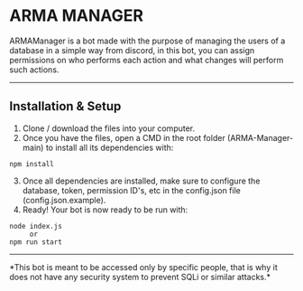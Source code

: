 # ARMA MANAGER
ARMAManager is a bot made with the purpose of managing the users of a database in a simple way from discord, in this bot, you can assign permissions on who performs each action and what changes will perform such actions.

<hr/>

## Installation & Setup
1. Clone / download the files into your computer.
2. Once you have the files, open a CMD in the root folder (ARMA-Manager-main) to install all its dependencies with:
```
npm install
```
3. Once all dependencies are installed, make sure to configure the database, token, permission ID's, etc in the config.json file (config.json.example).
4. Ready! Your bot is now ready to be run with:
```
node index.js
     or
npm run start
```

<hr/>
*This bot is meant to be accessed only by specific people, that is why it does not have any security system to prevent SQLi or similar attacks.*
